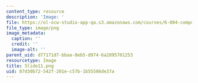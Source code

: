 ```yaml
---
content_type: resource
description: 'Image: '
file: https://ol-ocw-studio-app-qa.s3.amazonaws.com/courses/6-004-computation-structures-spring-2017/87d30b72542f201ec57b1b55586de37a_Slide11.png
file_type: image/png
image_metadata:
  caption: ''
  credit: ''
  image-alt: ''
parent_uid: d77171d7-bbaa-8eb5-d974-6a2895701253
resourcetype: Image
title: Slide11.png
uid: 87d30b72-542f-201e-c57b-1b55586de37a
---
```

